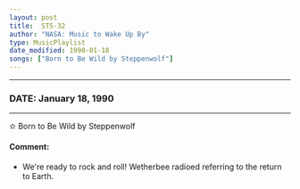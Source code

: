 ```yaml
---
layout: post
title:  STS-32
author: "NASA: Music to Wake Up By"
type: MusicPlaylist
date_modified: 1990-01-18
songs: ["Born to Be Wild by Steppenwolf"]
---
```


----
### DATE: January 18, 1990
----
✫ Born to Be Wild by Steppenwolf

#### Comment:
* We're ready to rock and roll! Wetherbee radioed referring to the return to Earth.



<br/>
<center>
	<a target="_blank"
	   href="https://twitter.com/intent/tweet?hashtags=Space,NASA,Playlist,NASAWakeupCalls,SpaceProgram&text={{ page.author}}, '{{ page.songs.first }}' {{ page.title }}, {{ page.date | date: '%B %d, %Y' }}. {{ site.url }}{{ page.url }} @nasawakeupcalls">
	   <i class="fab fa-twitter" alt="Tweet this page" style="font-size: 1.3em;"></i>
	</a>
	&nbsp; 	<i class="fas fa-user-astronaut" style="font-size: 1.5em;"></i> &nbsp;
    <a type="amzn" search="'Born to Be Wild by Steppenwolf'" category="popular music">
        <i class="fab fa-amazon" style="font-size: 1.3em;"></i>
    </a>
</center>
